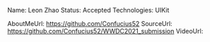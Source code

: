 Name: Leon Zhao
Status: Accepted
Technologies: UIKit

AboutMeUrl: https://github.com/Confucius52
SourceUrl: https://github.com/Confucius52/WWDC2021_submission
VideoUrl: 

<!---
EXAMPLE
Name: John Appleseed
Status: Submitted <or> Winner <or> Distinguished <or> Rejected
Technologies: SwiftUI, RealityKit, CoreGraphic

AboutMeUrl: https://linkedin.com/in/johnappleseed
SourceUrl: https://github.com/johnappleseed/wwdc2025
VideoUrl: https://youtu.be/ABCDE123456
-->
